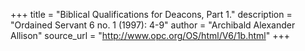 +++
title = "Biblical Qualifications for Deacons, Part 1."
description = "Ordained Servant 6 no. 1 (1997): 4-9"
author = "Archibald Alexander Allison"
source_url = "http://www.opc.org/OS/html/V6/1b.html"
+++
